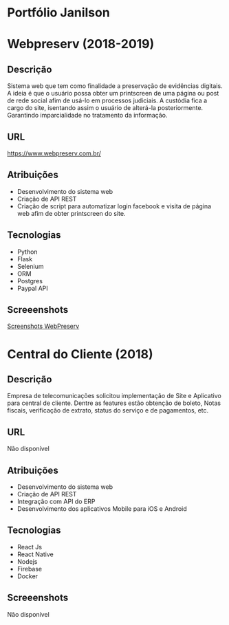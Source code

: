 # Portfólio Janilson 
# Webpreserv (2018-2019)
## Descrição
<p>Sistema web que tem como finalidade a preservação de evidências digitais. A ideia é que o usuário possa obter um printscreen de uma página ou post de rede social afim de usá-lo em processos judiciais. A custódia fica a cargo do site, isentando assim o usuário de alterá-la posteriormente. Garantindo imparcialidade no tratamento da informação.
</p>

## URL
https://www.webpreserv.com.br/
 
## Atribuições
- Desenvolvimento do sistema web
- Criação de API REST
- Criação de script para automatizar login facebook e visita de página web afim de obter printscreen do site.

## Tecnologias
- Python
- Flask
- Selenium
- ORM
- Postgres
- Paypal API

## Screeenshots
[Screenshots WebPreserv](webpreserv/webpreserv.md)


# Central do Cliente (2018)
## Descrição
<p>Empresa de telecomunicações solicitou implementação de Site e Aplicativo para central de cliente. Dentre as features estão obtenção de boleto, Notas fiscais, verificação de extrato, status do serviço e de pagamentos, etc.
</p>

## URL
Não disponível
 
## Atribuições
- Desenvolvimento do sistema web
- Criação de API REST
- Integração com API do ERP
- Desenvolvimento dos aplicativos Mobile para iOS e Android

## Tecnologias
- React Js
- React Native
- Nodejs
- Firebase
- Docker

## Screeenshots
Não disponível


